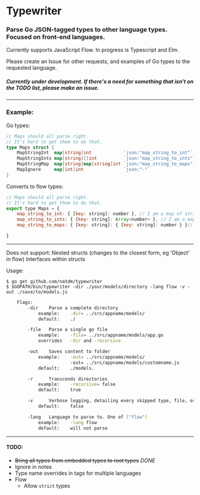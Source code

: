 # Typewriter

### Parse Go JSON-tagged types to other language types. Focused on front-end languages.


Currently supports JavaScript Flow. In progress is Typescript and Elm.

Please create an Issue for other requests, and examples of Go types to the requested language.

##### Currently under development. If there's a need for something that isn't on the TODO list, please make an issue.

____
### Example:
Go types:
```go
// Maps should all parse right.
// It's hard to get them to do that.
type Maps struct {
	MapStringInt  map[string]int            `json:"map_string_to_int"`  // I am a map of strings and ints
	MapStringInts map[string][]int          `json:"map_string_to_ints"` // I am a map of strings to a slice of ints
	MapStringMap  map[string]map[string]int `json:"map_string_to_maps"` // I am a map of strings to maps
	MapIgnore     map[int]int               `json:"-"`
}
```

Converts to flow types:
```js
// Maps should all parse right.
// It's hard to get them to do that.
export type Maps = { 
	map_string_to_int: { [key: string]: number }, // I am a map of strings and ints
	map_string_to_ints: { [key: string]: Array<number> }, // I am a map of strings to a slice of ints
	map_string_to_maps: { [key: string]: { [key: string]: number } }// I am a map of strings to maps

}
```
---

Does not support:
Nested structs (changes to the closest form, eg 'Object' in flow)
Interfaces within structs

Usage:

```
$ go get github.com/natdm/typewriter
$ $GOPATH/bin/typewriter -dir ./your/models/directory -lang flow -v -out ./save/to/models.js
```

```bash
	Flags:
		-dir	Parse a complete directory 
			example: 	-dir= ../src/appname/models/
			default: 	./

		-file	Parse a single go file 
			example: 	-file= ../src/appname/models/app.go
			overrides 	-dir and -recursive

		-out	Saves content to folder
			example: 	-out= ../src/appname/models/
						-out= ../src/appname/models/customname.js
			default: 	./models. 

		-r		Transcends directories
			example:	-recursive= false
			default:	true

		-v		Verbose logging, detailing every skipped type, file, or field.
			default: 	false

		-lang 	Language to parse to. One of ["flow"]
			example:	-lang flow
			default:	will not parse
```

___
#### TODO:
* ~~Bring all types from embedded types to root types~~ *DONE*
* Ignore in notes
* Type name overrides in tags for multiple languages
* Flow
  * Allow `strict` types